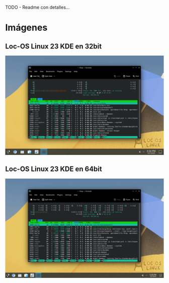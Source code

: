 TODO - Readme con detalles...

# Imágenes
## Loc-OS Linux 23 KDE en 32bit
![Loc-OS Linux 23 KDE en 32bit](https://raw.githubusercontent.com/KarlaPM101/Loc-OS_Linux_KDE/master/pub/locos_23_kde_32bit.png)

## Loc-OS Linux 23 KDE en 64bit
![Loc-OS Linux 23 KDE en 32bit](https://raw.githubusercontent.com/KarlaPM101/Loc-OS_Linux_KDE/master/pub/locos_23_kde_64bit.png)
